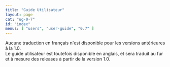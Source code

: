 ```yaml
---
title: "Guide Utilisateur"
layout: page
cat: "ug-0-7"
id: "index"
menus: [ "users", "user-guide", "0.7" ]
---
```


Aucune traduction en français n'est disponible pour les versions antérieures à la 1.0.  
Le guide utilisateur est toutefois disponible en anglais, et sera traduit au fur et à mesure
des releases à partir de la version 1.0.
